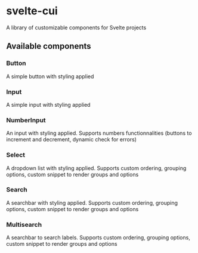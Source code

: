 
# svelte-cui

A library of customizable components for Svelte projects

## Available components
### Button
A simple button with styling applied
### Input
A simple input with styling applied
### NumberInput
An input with styling applied.
Supports numbers functionnalities (buttons to increment and decrement, dynamic check for errors)
### Select
A dropdown list with styling applied.
Supports custom ordering, grouping options, custom snippet to render groups and options
### Search
A searchbar with styling applied.
Supports custom ordering, grouping options, custom snippet to render groups and options
### Multisearch
A searchbar to search labels.
Supports custom ordering, grouping options, custom snippet to render groups and options